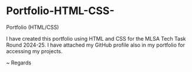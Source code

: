 # Portfolio-HTML-CSS-
Portfolio (HTML/CSS)

I have created this portfolio using HTML and CSS for the MLSA Tech Task Round 2024-25.
I have attached my GitHub profile also in my portfolio for accessing my projects.

~ Regards
